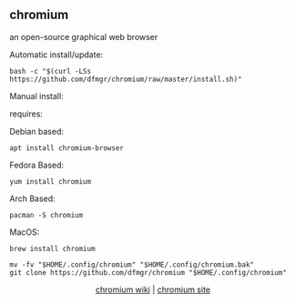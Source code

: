 ## chromium  
  
an open-source graphical web browser  
  
Automatic install/update:

```shell
bash -c "$(curl -LSs https://github.com/dfmgr/chromium/raw/master/install.sh)"
```

Manual install:
  
requires:

Debian based:

```shell
apt install chromium-browser
```  

Fedora Based:

```shell
yum install chromium
```  

Arch Based:

```shell
pacman -S chromium
```  

MacOS:  

```shell
brew install chromium
```
  
```shell
mv -fv "$HOME/.config/chromium" "$HOME/.config/chromium.bak"
git clone https://github.com/dfmgr/chromium "$HOME/.config/chromium"
```
  
<p align=center>
  <a href="https://wiki.archlinux.org/index.php/chromium" target="_blank" rel="noopener noreferrer">chromium wiki</a>  |  
  <a href="https://www.chromium.org/Home" target="_blank" rel="noopener noreferrer">chromium site</a>
</p>  
